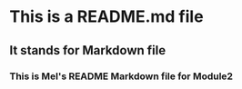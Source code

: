 # This is a README.md file
## It stands for Markdown file
### This is Mel's README Markdown file for Module2